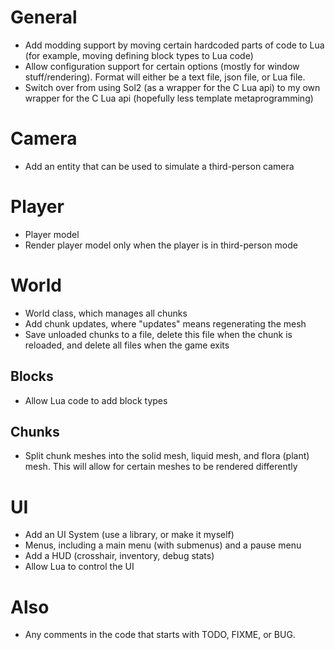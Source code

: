 # General
- Add modding support by moving certain hardcoded parts of code to Lua (for example, moving defining block types to Lua code)
- Allow configuration support for certain options (mostly for window stuff/rendering). Format will either be a text file, json file, or Lua file.
- Switch over from using Sol2 (as a wrapper for the C Lua api) to my own wrapper for the C Lua api (hopefully less template metaprogramming)

# Camera
- Add an entity that can be used to simulate a third-person camera

# Player
- Player model
- Render player model only when the player is in third-person mode

# World
- World class, which manages all chunks
- Add chunk updates, where "updates" means regenerating the mesh
- Save unloaded chunks to a file, delete this file when the chunk is reloaded, and delete all files when the game exits
## Blocks
- Allow Lua code to add block types
## Chunks
- Split chunk meshes into the solid mesh, liquid mesh, and flora (plant) mesh. This will allow for certain meshes to be rendered differently 

# UI
- Add an UI System (use a library, or make it myself)
- Menus, including a main menu (with submenus) and a pause menu
- Add a HUD (crosshair, inventory, debug stats)
- Allow Lua to control the UI

# Also
- Any comments in the code that starts with TODO, FIXME, or BUG.
